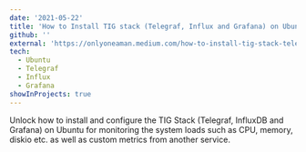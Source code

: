 ```yaml
---
date: '2021-05-22'
title: 'How to Install TIG stack (Telegraf, Influx and Grafana) on Ubuntu'
github: ''
external: 'https://onlyoneaman.medium.com/how-to-install-tig-stack-telegraf-influx-and-grafana-on-ubuntu-405755901ac2'
tech:
  - Ubuntu
  - Telegraf
  - Influx
  - Grafana
showInProjects: true
---
```


Unlock how to install and configure the TIG Stack (Telegraf, InfluxDB and Grafana) on Ubuntu for monitoring the system loads such as CPU, memory, diskio etc. as well as custom metrics from another service.

